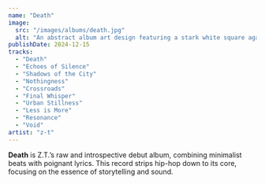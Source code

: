 ```yaml
---
name: "Death"
image:
  src: "/images/albums/death.jpg"
  alt: "An abstract album art design featuring a stark white square against a solid black background with subtle shadow effects, reflecting minimalist simplicity."
publishDate: 2024-12-15
tracks:
  - "Death"
  - "Echoes of Silence"
  - "Shadows of the City"
  - "Nothingness"
  - "Crossroads"
  - "Final Whisper"
  - "Urban Stillness"
  - "Less is More"
  - "Resonance"
  - "Void"
artist: "z-t"
---
```


**Death** is Z.T.’s raw and introspective debut album, combining minimalist beats with poignant lyrics. This record strips hip-hop down to its core, focusing on the essence of storytelling and sound.
